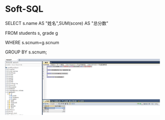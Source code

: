 # Soft-SQL
SELECT s.name AS "姓名",SUM(score) AS "总分数"

FROM students s, grade g

WHERE s.scnum=g.scnum

GROUP BY s.scnum;

![Image text](2020-01-03_201703.png)
